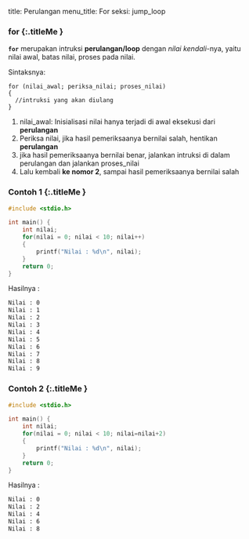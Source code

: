 title: Perulangan
menu_title: For
seksi: jump_loop


### <i class="fa fa-info-circle"></i> for {:.titleMe }

**`for`** merupakan intruksi **perulangan/loop** dengan _nilai kendali_-nya, yaitu nilai awal, batas nilai, proses pada nilai.

Sintaksnya:

```
for (nilai_awal; periksa_nilai; proses_nilai)
{
  //intruksi yang akan diulang
}
```

1. nilai_awal: Inisialisasi nilai hanya terjadi di awal eksekusi dari **perulangan**
2. Periksa nilai, jika hasil pemeriksaanya bernilai salah, hentikan **perulangan**
3. jika hasil pemeriksaanya bernilai benar, jalankan intruksi di dalam perulangan dan jalankan proses_nilai
4. Lalu kembali **ke nomor 2**, sampai hasil pemeriksaanya bernilai salah


### <i class="fa fa-file-code-o"></i> Contoh 1 {:.titleMe }

``` c
#include <stdio.h>

int main() {
    int nilai;
    for(nilai = 0; nilai < 10; nilai++)
    {
        printf("Nilai : %d\n", nilai);
    }
    return 0;
}
```

Hasilnya :

``` bash
Nilai : 0
Nilai : 1
Nilai : 2
Nilai : 3
Nilai : 4
Nilai : 5
Nilai : 6
Nilai : 7
Nilai : 8
Nilai : 9
```



### <i class="fa fa-file-code-o"></i> Contoh 2 {:.titleMe }

``` c
#include <stdio.h>

int main() {
    int nilai;
    for(nilai = 0; nilai < 10; nilai=nilai+2)
    {
        printf("Nilai : %d\n", nilai);
    }
    return 0;
}

```

Hasilnya :

``` bash
Nilai : 0
Nilai : 2
Nilai : 4
Nilai : 6
Nilai : 8
```

